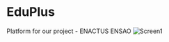 # EduPlus
Platform for our project - ENACTUS ENSAO
![Screen1](https://user-images.githubusercontent.com/44874674/79150220-456a2b00-7dc0-11ea-817a-8b7c20794a1f.PNG)

